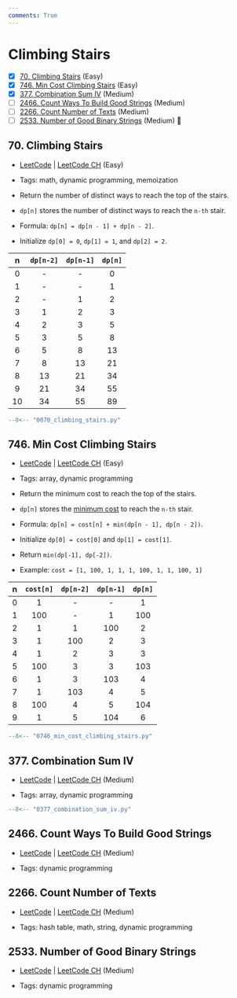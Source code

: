 ```yaml
---
comments: True
---
```


# Climbing Stairs

- [x] [70. Climbing Stairs](https://leetcode.cn/problems/climbing-stairs/) (Easy)
- [x] [746. Min Cost Climbing Stairs](https://leetcode.cn/problems/min-cost-climbing-stairs/) (Easy)
- [x] [377. Combination Sum IV](https://leetcode.cn/problems/combination-sum-iv/) (Medium)
- [ ] [2466. Count Ways To Build Good Strings](https://leetcode.cn/problems/count-ways-to-build-good-strings/) (Medium)
- [ ] [2266. Count Number of Texts](https://leetcode.cn/problems/count-number-of-texts/) (Medium)
- [ ] [2533. Number of Good Binary Strings](https://leetcode.cn/problems/number-of-good-binary-strings/) (Medium) 👑

## 70. Climbing Stairs

-   [LeetCode](https://leetcode.com/problems/climbing-stairs/) | [LeetCode CH](https://leetcode.cn/problems/climbing-stairs/) (Easy)

-   Tags: math, dynamic programming, memoization
-   Return the number of distinct ways to reach the top of the stairs.
-   `dp[n]` stores the number of distinct ways to reach the `n-th` stair.
-   Formula: `dp[n] = dp[n - 1] + dp[n - 2]`.
-   Initialize `dp[0] = 0`, `dp[1] = 1`, and `dp[2] = 2`.

|  n  | `dp[n-2]` | `dp[n-1]` | `dp[n]` |
| :-: | :-------: | :-------: | :-----: |
|  0  |     -     |     -     |    0    |
|  1  |     -     |     -     |    1    |
|  2  |     -     |     1     |    2    |
|  3  |     1     |     2     |    3    |
|  4  |     2     |     3     |    5    |
|  5  |     3     |     5     |    8    |
|  6  |     5     |     8     |   13    |
|  7  |     8     |    13     |   21    |
|  8  |    13     |    21     |   34    |
|  9  |    21     |    34     |   55    |
| 10  |    34     |    55     |   89    |

```python title="70. Climbing Stairs - Python Solution"
--8<-- "0070_climbing_stairs.py"
```

## 746. Min Cost Climbing Stairs

-   [LeetCode](https://leetcode.com/problems/min-cost-climbing-stairs/) | [LeetCode CH](https://leetcode.cn/problems/min-cost-climbing-stairs/) (Easy)

-   Tags: array, dynamic programming
-   Return the minimum cost to reach the top of the stairs.

-   `dp[n]` stores the <u>minimum cost</u> to reach the `n-th` stair.
-   Formula: `dp[n] = cost[n] + min(dp[n - 1], dp[n - 2])`.
-   Initialize `dp[0] = cost[0]` and `dp[1] = cost[1]`.
-   Return `min(dp[-1], dp[-2])`.

-   Example: `cost = [1, 100, 1, 1, 1, 100, 1, 1, 100, 1]`

|  n  | `cost[n]` | `dp[n-2]` | `dp[n-1]` | `dp[n]` |
| :-: | :-------: | :-------: | :-------: | :-----: |
|  0  |     1     |     -     |     -     |    1    |
|  1  |    100    |     -     |     1     |   100   |
|  2  |     1     |     1     |    100    |    2    |
|  3  |     1     |    100    |     2     |    3    |
|  4  |     1     |     2     |     3     |    3    |
|  5  |    100    |     3     |     3     |   103   |
|  6  |     1     |     3     |    103    |    4    |
|  7  |     1     |    103    |     4     |    5    |
|  8  |    100    |     4     |     5     |   104   |
|  9  |     1     |     5     |    104    |    6    |

```python title="746. Min Cost Climbing Stairs - Python Solution"
--8<-- "0746_min_cost_climbing_stairs.py"
```

## 377. Combination Sum IV

-   [LeetCode](https://leetcode.com/problems/combination-sum-iv/) | [LeetCode CH](https://leetcode.cn/problems/combination-sum-iv/) (Medium)

-   Tags: array, dynamic programming

```python title="377. Combination Sum IV - Python Solution"
--8<-- "0377_combination_sum_iv.py"
```

## 2466. Count Ways To Build Good Strings

-   [LeetCode](https://leetcode.com/problems/count-ways-to-build-good-strings/) | [LeetCode CH](https://leetcode.cn/problems/count-ways-to-build-good-strings/) (Medium)

-   Tags: dynamic programming

## 2266. Count Number of Texts

-   [LeetCode](https://leetcode.com/problems/count-number-of-texts/) | [LeetCode CH](https://leetcode.cn/problems/count-number-of-texts/) (Medium)

-   Tags: hash table, math, string, dynamic programming

## 2533. Number of Good Binary Strings

-   [LeetCode](https://leetcode.com/problems/number-of-good-binary-strings/) | [LeetCode CH](https://leetcode.cn/problems/number-of-good-binary-strings/) (Medium)

-   Tags: dynamic programming

